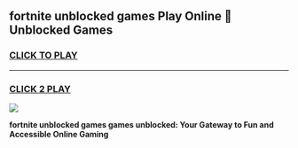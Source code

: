 
## fortnite unblocked games Play Online 👋 Unblocked Games
<h3>
<a href="https://premium.freeplayer.one?title=fortnite_unblocked_games&ref=19F">CLICK TO PLAY</a></h3>
<hr>

<h3>
<a href="https://premium.freeplayer.one?title=fortnite_unblocked_games&ref=19F">CLICK 2 PLAY</a>
  
</h3>

<a href="https://premium.freeplayer.one?title=fortnite_unblocked_games&ref=19F"><img src="https://clearcache.store/games.png"></a>


**fortnite unblocked games games unblocked: Your Gateway to Fun and Accessible Online Gaming**
